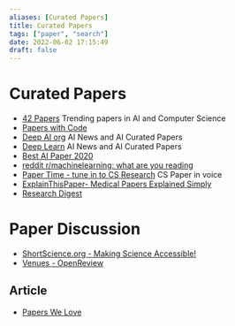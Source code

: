```yaml
---
aliases: [Curated Papers]
title: Curated Papers
tags: ["paper", "search"]
date: 2022-06-02 17:15:49
draft: false
---
```


# Curated Papers

- [42 Papers](https://42papers.com/) Trending papers in AI and Computer Science
- [Papers with Code](https://paperswithcode.com/)
- [Deep AI org](https://deepai.org/) AI News and AI Curated Papers
- [Deep Learn](https://deeplearn.org/) AI News and AI Curated Papers
- [Best AI Paper 2020](https://github.com/louisfb01/Best_AI_paper_2020)
- [reddit r/machinelearning: what are you reading](https://teddit.net/r/MachineLearning/comments/ijjcep/d_machine_learning_wayr_what_are_you_reading_week/)
- [Paper Time - tune in to CS Research](https://papertime.app/) CS Paper in voice
- [ExplainThisPaper- Medical Papers Explained Simply](https://explainthispaper.com/)
- [Research Digest](https://digest.bps.org.uk/)

# Paper Discussion

- [ShortScience.org - Making Science Accessible!](https://www.shortscience.org/)
- [Venues - OpenReview](https://openreview.net/)


## Article

- [Papers We Love](https://paperswelove.org/)
